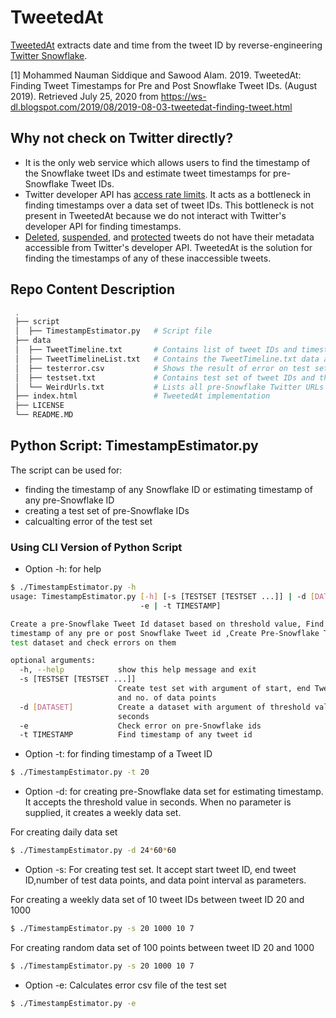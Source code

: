 # TweetedAt

[TweetedAt](https://oduwsdl.github.io/tweetedat/) extracts date and time from the tweet ID by reverse-engineering [Twitter Snowflake](https://blog.twitter.com/engineering/en_us/a/2010/announcing-snowflake.html).

[1] Mohammed Nauman Siddique and Sawood Alam. 2019. TweetedAt: Finding Tweet Timestamps for Pre and Post Snowflake Tweet IDs. (August 2019). Retrieved July 25, 2020 from https://ws-dl.blogspot.com/2019/08/2019-08-03-tweetedat-finding-tweet.html

## Why not check on Twitter directly?

* It is the only web service which allows users to find the timestamp of the Snowflake tweet IDs and estimate tweet timestamps for pre-Snowflake Tweet IDs.
* Twitter developer API has [access rate limits](https://developer.twitter.com/en/docs/basics/rate-limits). It acts as a bottleneck in finding timestamps over a data set of tweet IDs. This bottleneck is not present in TweetedAt because we do not interact with Twitter's developer API for finding timestamps. 
* [Deleted]((https://help.twitter.com/en/using-twitter/delete-tweets)), [suspended](https://help.twitter.com/en/managing-your-account/suspended-twitter-accounts), and [protected](https://help.twitter.com/en/safety-and-security/public-and-protected-tweets) tweets do not have their metadata accessible from Twitter's developer API. TweetedAt is the solution for finding the timestamps of any of these inaccessible tweets. 

## Repo Content Description
```bash
 .
 ├── script                     
 │  ├── TimestampEstimator.py   # Script file 
 ├── data                           
 │  ├── TweetTimeline.txt       # Contains list of tweet IDs and timestamps for pre-Snowflake IDs used in timestamp estimation
 │  ├── TweetTimelineList.txt   # Contains the TweetTimeline.txt data as list of lists 
 │  ├── testerror.csv           # Shows the result of error on test set
 │  ├── testset.txt             # Contains test set of tweet IDs and their timestamps 
 │  └── WeirdUrls.txt           # Lists all pre-Snowflake Twitter URLs which didn't resolve to 200 after chasing the redirect location 
 ├── index.html                 # TweetedAt implementation
 ├── LICENSE
 └── README.MD
 ```
## Python Script: TimestampEstimator.py

The script can be used for:

* finding the timestamp of any Snowflake ID or estimating timestamp of any pre-Snowflake ID
* creating a test set of pre-Snowflake IDs
* calcualting error of the test set

### Using CLI Version of Python Script

* Option -h: for help 
```bash
$ ./TimestampEstimator.py -h
usage: TimestampEstimator.py [-h] [-s [TESTSET [TESTSET ...]] | -d [DATASET] |
                             -e | -t TIMESTAMP]

Create a pre-Snowflake Tweet Id dataset based on threshold value, Find
timestamp of any pre or post Snowflake Tweet id ,Create Pre-Snowflake Twitter
test dataset and check errors on them

optional arguments:
  -h, --help            show this help message and exit
  -s [TESTSET [TESTSET ...]]
                        Create test set with argument of start, end Tweet Id,
                        and no. of data points
  -d [DATASET]          Create a dataset with argument of threshold value in
                        seconds
  -e                    Check error on pre-Snowflake ids
  -t TIMESTAMP          Find timestamp of any tweet id

```
* Option -t: for finding timestamp of a Tweet ID

```bash
$ ./TimestampEstimator.py -t 20
```
* Option -d: for creating pre-Snowflake data set for estimating timestamp. It accepts the threshold value in seconds. When no parameter is supplied, it creates a weekly data set.

For creating daily data set

```bash
$ ./TimestampEstimator.py -d 24*60*60
```
* Option -s: For creating test set. It accept start tweet ID, end tweet ID,number of test data points, and data point interval as parameters.

For creating a weekly data set of 10 tweet IDs between tweet ID 20 and 1000

```bash
$ ./TimestampEstimator.py -s 20 1000 10 7
```

For creating random data set of 100 points between tweet ID 20 and 1000

```bash
$ ./TimestampEstimator.py -s 20 1000 10 7
```
* Option -e: Calculates error csv file of the test set
```bash
$ ./TimestampEstimator.py -e
```

